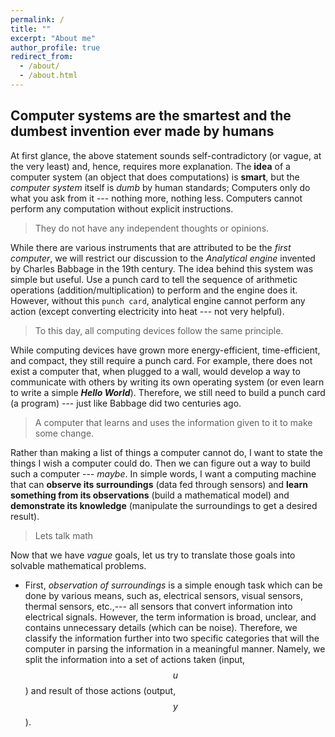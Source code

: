 ```yaml
---
permalink: /
title: ""
excerpt: "About me"
author_profile: true
redirect_from: 
  - /about/
  - /about.html
---
```




## Computer systems are the smartest and the dumbest invention ever made by humans

At first glance, the above statement sounds self-contradictory (or vague, at the very least) and, hence, requires more explanation. The **idea** of a computer system (an object that does computations) is **smart**, but the *computer system* itself is *dumb* by human standards; Computers only do what you ask from it --- nothing more, nothing less. Computers cannot perform any computation without explicit instructions. 

> They do not have any independent thoughts or opinions.

While there are various instruments that are attributed to be the *first computer*, we will restrict our discussion to the *Analytical engine* invented by Charles Babbage in the 19th century. The idea behind this system was simple but useful. Use a punch card to tell the sequence of arithmetic operations (addition/multiplication) to perform and the engine does it. However, without this `punch card`, analytical engine cannot perform any action (except converting electricity into heat --- not very helpful). 

> To this day, all computing devices follow the same principle. 

While computing devices have grown more energy-efficient, time-efficient, and compact, they still require a punch card. For example, there does not exist a computer that, when plugged to a wall, would develop a way to communicate with others by writing its own operating system (or even learn to write a simple ***Hello World***). Therefore, we still need to build a punch card (a program) --- just like Babbage did two centuries ago. 

> A computer that learns and uses the information given to it to make some change.

Rather than making a list of things a computer cannot do, I want to state the things I wish a computer could do. Then we can figure out a way to build such a computer --- *maybe*. In simple words, I want a computing machine that can **observe its surroundings** (data fed through sensors) and **learn something from its observations** (build a mathematical model) and **demonstrate its knowledge** (manipulate the surroundings to get a desired result).

> Lets talk math

Now that we have *vague* goals, let us try to translate those goals into solvable mathematical problems. 

* First, *observation of surroundings* is a simple enough task which can be done by various means, such as, electrical sensors, visual sensors, thermal sensors, etc.,--- all sensors that convert information into electrical signals. However, the term information is broad, unclear, and contains unnecessary details (which can be noise). Therefore, we classify the information further into two specific categories that will the computer in parsing the information in a meaningful manner. Namely, we split the information into a set of actions taken (input, $$u$$) and result of those actions (output, $$y$$).











